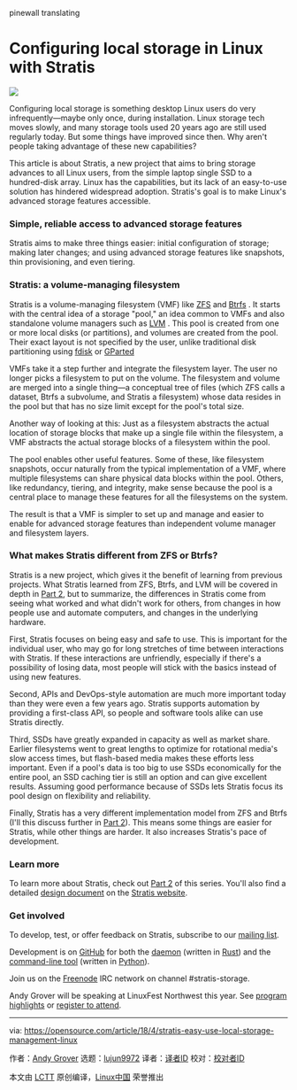 pinewall translating

Configuring local storage in Linux with Stratis
======

![](https://opensource.com/sites/default/files/styles/image-full-size/public/lead-images/bus-storage.png?itok=95-zvHYl)

Configuring local storage is something desktop Linux users do very infrequently—maybe only once, during installation. Linux storage tech moves slowly, and many storage tools used 20 years ago are still used regularly today. But some things have improved since then. Why aren't people taking advantage of these new capabilities?

This article is about Stratis, a new project that aims to bring storage advances to all Linux users, from the simple laptop single SSD to a hundred-disk array. Linux has the capabilities, but its lack of an easy-to-use solution has hindered widespread adoption. Stratis's goal is to make Linux's advanced storage features accessible.

### Simple, reliable access to advanced storage features

Stratis aims to make three things easier: initial configuration of storage; making later changes; and using advanced storage features like snapshots, thin provisioning, and even tiering.

### Stratis: a volume-managing filesystem

Stratis is a volume-managing filesystem (VMF) like [ZFS][1] and [Btrfs][2] . It starts with the central idea of a storage "pool," an idea common to VMFs and also standalone volume managers such as [LVM][3] . This pool is created from one or more local disks (or partitions), and volumes are created from the pool. Their exact layout is not specified by the user, unlike traditional disk partitioning using [fdisk][4] or [GParted][5]

VMFs take it a step further and integrate the filesystem layer. The user no longer picks a filesystem to put on the volume. The filesystem and volume are merged into a single thing—a conceptual tree of files (which ZFS calls a dataset, Btrfs a subvolume, and Stratis a filesystem) whose data resides in the pool but that has no size limit except for the pool's total size.

Another way of looking at this: Just as a filesystem abstracts the actual location of storage blocks that make up a single file within the filesystem, a VMF abstracts the actual storage blocks of a filesystem within the pool.

The pool enables other useful features. Some of these, like filesystem snapshots, occur naturally from the typical implementation of a VMF, where multiple filesystems can share physical data blocks within the pool. Others, like redundancy, tiering, and integrity, make sense because the pool is a central place to manage these features for all the filesystems on the system.

The result is that a VMF is simpler to set up and manage and easier to enable for advanced storage features than independent volume manager and filesystem layers.

### What makes Stratis different from ZFS or Btrfs?

Stratis is a new project, which gives it the benefit of learning from previous projects. What Stratis learned from ZFS, Btrfs, and LVM will be covered in depth in [Part 2][6], but to summarize, the differences in Stratis come from seeing what worked and what didn't work for others, from changes in how people use and automate computers, and changes in the underlying hardware.

First, Stratis focuses on being easy and safe to use. This is important for the individual user, who may go for long stretches of time between interactions with Stratis. If these interactions are unfriendly, especially if there's a possibility of losing data, most people will stick with the basics instead of using new features.

Second, APIs and DevOps-style automation are much more important today than they were even a few years ago. Stratis supports automation by providing a first-class API, so people and software tools alike can use Stratis directly.

Third, SSDs have greatly expanded in capacity as well as market share. Earlier filesystems went to great lengths to optimize for rotational media's slow access times, but flash-based media makes these efforts less important. Even if a pool's data is too big to use SSDs economically for the entire pool, an SSD caching tier is still an option and can give excellent results. Assuming good performance because of SSDs lets Stratis focus its pool design on flexibility and reliability.

Finally, Stratis has a very different implementation model from ZFS and Btrfs (I'll this discuss further in [Part 2][6]). This means some things are easier for Stratis, while other things are harder. It also increases Stratis's pace of development.

### Learn more

To learn more about Stratis, check out [Part 2][6] of this series. You'll also find a detailed [design document][7] on the [Stratis website][8].

### Get involved

To develop, test, or offer feedback on Stratis, subscribe to our [mailing list][9].

Development is on [GitHub][10] for both the [daemon][11] (written in [Rust][12]) and the [command-line tool][13] (written in [Python][14]).

Join us on the [Freenode][15] IRC network on channel #stratis-storage.

Andy Grover will be speaking at LinuxFest Northwest this year. See [program highlights][16] or [register to attend][17].

--------------------------------------------------------------------------------

via: https://opensource.com/article/18/4/stratis-easy-use-local-storage-management-linux

作者：[Andy Grover][a]
选题：[lujun9972](https://github.com/lujun9972)
译者：[译者ID](https://github.com/译者ID)
校对：[校对者ID](https://github.com/校对者ID)

本文由 [LCTT](https://github.com/LCTT/TranslateProject) 原创编译，[Linux中国](https://linux.cn/) 荣誉推出

[a]:https://opensource.com/users/agrover
[1]:https://en.wikipedia.org/wiki/ZFS
[2]:https://en.wikipedia.org/wiki/Btrfs
[3]:https://en.wikipedia.org/wiki/Logical_Volume_Manager_(Linux)
[4]:https://en.wikipedia.org/wiki/Fdisk
[5]:https://gparted.org/
[6]:https://opensource.com/article/18/4/stratis-lessons-learned
[7]:https://stratis-storage.github.io/StratisSoftwareDesign.pdf
[8]:https://stratis-storage.github.io/
[9]:https://lists.fedoraproject.org/admin/lists/stratis-devel.lists.fedorahosted.org/
[10]:https://github.com/stratis-storage/
[11]:https://github.com/stratis-storage/stratisd
[12]:https://www.rust-lang.org/
[13]:https://github.com/stratis-storage/stratis-cli
[14]:https://www.python.org/
[15]:https://freenode.net/
[16]:https://www.linuxfestnorthwest.org/conferences/lfnw18
[17]:https://www.linuxfestnorthwest.org/conferences/lfnw18/register/new
